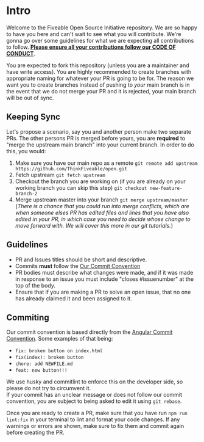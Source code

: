 # Intro
Welcome to the Fiveable Open Source Initiative repository. We are so happy to have you here and can't wait to see what you will contribute. We're gonna go over some guidelines for what we are expecting all contributions to follow. [**Please ensure all your contributions follow our CODE OF CONDUCT**](https://github.com/ThinkFiveable/open/blob/main/.github/CODE_OF_CONDUCT.md).

You are expected to fork this repository (unless you are a maintainer and have write access). You are highly recommended to create branches with appropriate naming for whatever your PR is going to be for. The reason we want you to create branches instead of pushing to *your* main branch is in the event that we do not merge your PR and it is rejected, your main branch will be out of sync.

## Keeping Sync
Let's propose a scenario, say you and another person make two separate PRs. The other persons PR is merged before yours, you are **required** to "merge the upstream main branch" into your current branch. In order to do this, you would:
1. Make sure you have our main repo as a remote `git remote add upstream https://github.com/ThinkFiveable/open.git`
2. Fetch upstream `git fetch upstream`
3. Checkout the branch you are working on (if you are already on your working branch you can skip this step) `git checkout new-feature-branch-2`
4. Merge upstream master into your branch `git merge upstream/master` (*There is a chance that you could run into merge conflicts, which are when someone elses PR has edited files and lines that you have also edited in your PR, in which case you need to decide whose change to move forward with. We will cover this more in our git tutorials.*)

## Guidelines
- PR and Issues titles should be short and descriptive.
- Commits **must** follow the [Our Commit Convention](#commiting)
- PR bodies must describe what changes were made, and if it was made in response to an issue you must include "closes #issuenumber" at the top of the body.
- Ensure that if you are making a PR to solve an open issue, that no one has already claimed it and been assigned to it.

## Commiting
Our commit convention is based directly from the [Angular Commit Convention](https://www.conventionalcommits.org/en/v1.0.0-beta.4/). Some examples of that being:  
- `fix: broken button on index.html`  
- `fix(index): broken button`  
- `chore: add NEWFILE.md`  
- `feat: new button!!!`    
  
We use husky and commitlint to enforce this on the developer side, so please do not try to circumvent it.  
If your commit has an unclear message or does not follow our commit convention, you are subject to being asked to edit it using `git rebase`.

Once you are ready to create a PR, make sure that you have run `npm run lint:fix` in your terminal to lint and format your code changes. If any warnings or errors are shown, make sure to fix them and commit again before creating the PR.
